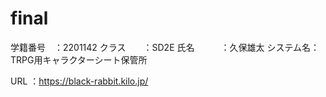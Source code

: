 # final
学籍番号　：2201142
クラス　　：SD2E
氏名　　　：久保雄太
システム名：TRPG用キャラクターシート保管所

URL      ：https://black-rabbit.kilo.jp/